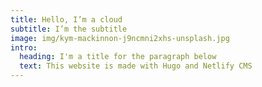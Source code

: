 ```yaml
---
title: Hello, I’m a cloud
subtitle: I’m the subtitle
image: img/kym-mackinnon-j9ncmni2xhs-unsplash.jpg
intro:
  heading: I'm a title for the paragraph below
  text: This website is made with Hugo and Netlify CMS
---
```

